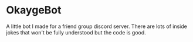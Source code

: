 # OkaygeBot
A little bot I made for a friend group discord server. There are lots of inside jokes that won't be fully understood but the code is good.
